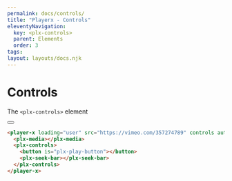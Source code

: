 ```yaml
---
permalink: docs/controls/
title: "Playerx - Controls"
eleventyNavigation:
  key: <plx-controls>
  parent: Elements
  order: 3
tags:
layout: layouts/docs.njk
---
```


# Controls

The `<plx-controls>` element 

<div class="w-4/5 relative bg-black">
  <player-x loading="user" controls autoplay>
    <plx-media></plx-media>
    <plx-controls>
      <button is="plx-play-button"></button>
      <plx-seek-bar></plx-seek-bar>
    </plx-controls>
  </player-x>
</div>

```html
<player-x loading="user" src="https://vimeo.com/357274789" controls autoplay>
  <plx-media></plx-media>
  <plx-controls>
    <button is="plx-play-button"></button>
    <plx-seek-bar></plx-seek-bar>
  </plx-controls>
</player-x>
```

